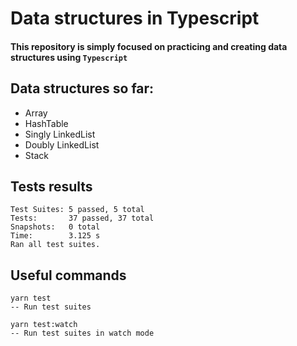 # Data structures in Typescript
#### This repository is simply focused on practicing and creating data structures using `Typescript`

## Data structures so far:
* Array
* HashTable
* Singly LinkedList
* Doubly LinkedList
* Stack


## Tests results
```
Test Suites: 5 passed, 5 total
Tests:       37 passed, 37 total
Snapshots:   0 total
Time:        3.125 s
Ran all test suites.
```

## Useful commands
```
yarn test
-- Run test suites
```

```
yarn test:watch
-- Run test suites in watch mode
```